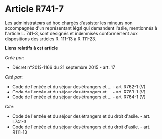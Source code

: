 # Article R741-7

Les administrateurs ad hoc chargés d'assister les mineurs non accompagnés d'un représentant légal qui demandent l'asile,
mentionnés à l'article L. 741-3, sont désignés et indemnisés conformément aux dispositions des articles R. 111-13 à R.
111-23.

**Liens relatifs à cet article**

_Créé par_:

  - Décret n°2015-1166 du 21 septembre 2015 - art. 17

_Cité par_:

  - Code de l'entrée et du séjour des étrangers et ... - art. R762-1 (V)
  - Code de l'entrée et du séjour des étrangers et ... - art. R763-1 (V)
  - Code de l'entrée et du séjour des étrangers et ... - art. R764-1 (V)

_Cite_:

  - Code de l'entrée et du séjour des étrangers et du droit d'asile. - art. L741-3
  - Code de l'entrée et du séjour des étrangers et du droit d'asile. - art. R111-13
